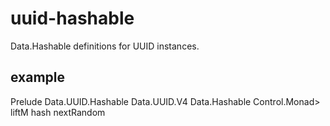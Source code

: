 uuid-hashable
=============

Data.Hashable definitions for UUID instances.

example
-------
Prelude Data.UUID.Hashable Data.UUID.V4 Data.Hashable Control.Monad> liftM hash nextRandom

